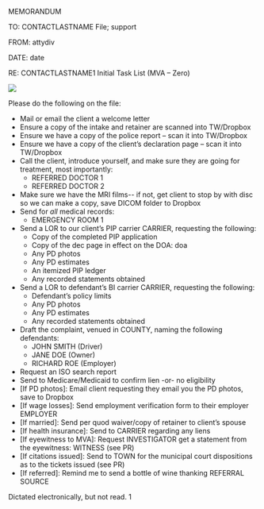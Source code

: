 ﻿MEMORANDUM

TO:	<a name="contactlastname"></a>CONTACTLASTNAME File; <a name="support"></a>support

FROM:	<a name="attydiv"></a>attydiv

DATE:	<a name="date"></a>date 

RE:	<a name="contactlastname1"></a>CONTACTLASTNAME1 Initial Task List (MVA – Zero)

![](Aspose.Words.392fadc6-17c5-4e0d-872c-1375fff21745.001.png)

Please do the following on the file:

- Mail or email the client a welcome letter
- Ensure a copy of the intake and retainer are scanned into TW/Dropbox
- Ensure we have a copy of the police report – scan it into TW/Dropbox
- Ensure we have a copy of the client’s declaration page – scan it into TW/Dropbox
- Call the client, introduce yourself, and make sure they are going for treatment, most importantly:
  - REFERRED DOCTOR 1
  - REFERRED DOCTOR 2
- Make sure we have the MRI films-- if not, get client to stop by with disc so we can make a copy, save DICOM folder to Dropbox
- Send for *all* medical records:
  - EMERGENCY ROOM 1
- Send a LOR to our client’s PIP carrier CARRIER, requesting the following:
  - Copy of the completed PIP application
  - Copy of the dec page in effect on the DOA: <a name="doa"></a>doa
  - Any PD photos
  - Any PD estimates
  - An itemized PIP ledger
  - Any recorded statements obtained
- Send a LOR to defendant’s BI carrier CARRIER, requesting the following:
  - Defendant’s policy limits
  - Any PD photos
  - Any PD estimates
  - Any recorded statements obtained
- Draft the complaint, venued in COUNTY, naming the following defendants:
  - JOHN SMITH (Driver)
  - JANE DOE (Owner)
  - RICHARD ROE (Employer)
- Request an ISO search report
- Send to Medicare/Medicaid to confirm lien -or- no eligibility
- [If PD photos]: Email client requesting they email you the PD photos, save to Dropbox
- [If wage losses]: Send employment verification form to their employer EMPLOYER
- [If married]: Send per quod waiver/copy of retainer to client’s spouse
- [If health insurance]: Send to CARRIER regarding any liens
- [If eyewitness to MVA]: Request INVESTIGATOR get a statement from the eyewitness: WITNESS (see PR)
- [If citations issued]: Send to TOWN for the municipal court dispositions as to the tickets issued (see PR)
- [If referred]: Remind me to send a bottle of wine thanking REFERRAL SOURCE

Dictated electronically, but not read.
1

